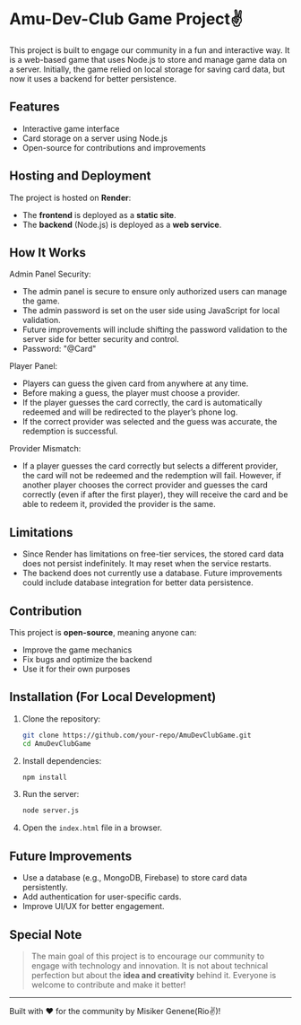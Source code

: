 # Amu-Dev-Club Game Project✌️ 

This project is built to engage our community in a fun and interactive way. It is a web-based game that uses Node.js to store and manage game data on a server. Initially, the game relied on local storage for saving card data, but now it uses a backend for better persistence.

## Features

- Interactive game interface
- Card storage on a server using Node.js
- Open-source for contributions and improvements

## Hosting and Deployment

The project is hosted on **Render**: 

- The **frontend** is deployed as a **static site**.
- The **backend** (Node.js) is deployed as a **web service**.

## How It Works

Admin Panel Security:

- The admin panel is secure to ensure only authorized users can manage the game.
- The admin password is set on the user side using JavaScript for local validation.
- Future improvements will include shifting the password validation to the server side for better security and control.
- Password: "@Card"
  
Player Panel:

- Players can guess the given card from anywhere at any time.
- Before making a guess, the player must choose a provider.
- If the player guesses the card correctly, the card is automatically redeemed and will be redirected to the player’s phone log.
- If the correct provider was selected and the guess was accurate, the redemption is successful.
  
Provider Mismatch:

- If a player guesses the card correctly but selects a different provider, the card will not be redeemed and the redemption will fail.
However, if another player chooses the correct provider and guesses the card correctly (even if after the first player), they will receive the card and be able to redeem it, provided the provider is the same.

## Limitations

- Since Render has limitations on free-tier services, the stored card data does not persist indefinitely. It may reset when the service restarts.
- The backend does not currently use a database. Future improvements could include database integration for better data persistence.

## Contribution

This project is **open-source**, meaning anyone can:

- Improve the game mechanics
- Fix bugs and optimize the backend
- Use it for their own purposes

## Installation (For Local Development)

1. Clone the repository:
   ```sh
   git clone https://github.com/your-repo/AmuDevClubGame.git
   cd AmuDevClubGame
   ```
2. Install dependencies:
   ```sh
   npm install
   ```
3. Run the server:
   ```sh
   node server.js
   ```
4. Open the `index.html` file in a browser.

## Future Improvements

- Use a database (e.g., MongoDB, Firebase) to store card data persistently.
- Add authentication for user-specific cards.
- Improve UI/UX for better engagement.

## Special Note

> The main goal of this project is to encourage our community to engage with technology and innovation. It is not about technical perfection but about the **idea and creativity** behind it. Everyone is welcome to contribute and make it better!

---

Built with ❤️ for the community by Misiker Genene(Rio✌)!

